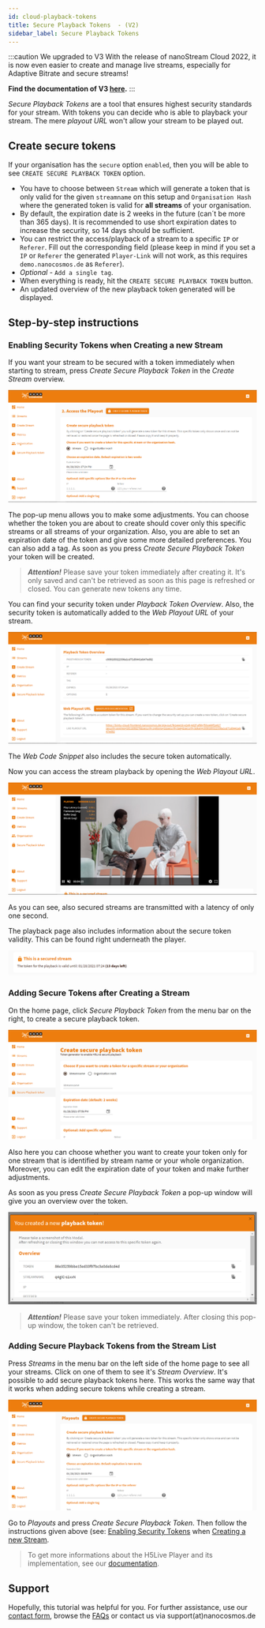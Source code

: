 ```yaml
---
id: cloud-playback-tokens
title: Secure Playback Tokens  - (V2)
sidebar_label: Secure Playback Tokens
---
```


:::caution We upgraded to V3
With the release of nanoStream Cloud 2022, it is now even easier to create and manage live streams, especially for Adaptive Bitrate and secure streams! <br/>

**Find the documentation of V3 [here](../cloud-frontend-v3/Dashboard_Overview).**
:::

*Secure Playback Tokens* are a tool that ensures highest security standards for your stream. With tokens you can decide who is able to playback your stream. The mere *playout URL* won't allow your stream to be played out.

## Create secure tokens

If your organisation has the `secure` option `enabled`, then you will be able to see `CREATE SECURE PLAYBACK TOKEN` option.

- You have to choose between `Stream` which will generate a token that is only valid for the given `streamname` on this setup and `Organisation Hash` where the generated token is valid for **all streams** of your organisation. 
- By default, the expiration date is 2 weeks in the future (can´t be more than 365 days). It is recommended to use short expiration dates to increase the security, so 14 days should be sufficient.
- You can restrict the access/playback of a stream to a specific `IP` or `Referer`. Fill out the corresponding field (please keep in mind if you set a `IP` or `Referer` the generated `Player-Link` will not work, as this requires `demo.nanocosmos.de` as `Referer`).
- *Optional* - `Add a single tag`.
- When everything is ready, hit the `CREATE SECURE PLAYBACK TOKEN` button.
- An updated overview of the new playback token generated will be displayed.

## Step-by-step instructions

### Enabling Security Tokens when Creating a new Stream

If you want your stream to be secured with a token immediately when starting to stream, press *Create Secure Playback Token* in the *Create Stream* overview.

![create-spb-token](../assets/cloud-frontend-v2/create-spb-token.png)

The pop-up menu allows you to make some adjustments. You can choose whether the token you are about to create should cover only this specific streams or all streams of your organization. Also, you are able to set an expiration date of the token and give some more detailed preferences. You can also add a tag. As soon as you press *Create Secure Playback Token* your token will be created.

> ***Attention!***  Please save your token immediately after creating it. It's only saved and can't be retrieved as soon as this page is refreshed or closed. You can generate new tokens any time.

You can find your security token under *Playback Token Overview*. Also, the security token is automatically added to the *Web Playout URL* of your stream.

![spb-token-overview](../assets/cloud-frontend-v2/spb-token-overview.png)

The *Web Code Snippet* also includes the secure token automatically.

Now you can access the stream playback by opening the *Web Playout URL*.

![spbt-playout](../assets/cloud-frontend-v2/spbt-playback.png)

As you can see, also secured streams are transmitted with a latency of only one second.

The playback page also includes information about the secure token validity. This can be found right underneath the player.

![secured-stream](../assets/cloud-frontend-v2/secured-stream.png)

### Adding Secure Tokens after Creating a Stream

On the home page, click *Secure Playback Token* from the menu bar on the right, to create a secure playback token.

![spbt-menu](../assets/cloud-frontend-v2/spbt-menu.png)

Also here you can choose whether you want to create your token only for one stream that is identified by stream name or your whole organization. Moreover, you can edit the expiration date of your token and make further adjustments.

As soon as you press *Create Secure Playback Token* a pop-up window will give you an overview over the token.

![spbt-popup](../assets/cloud-frontend-v2/spbt-popup.png)

> ***Attention!*** Please save your token immediately. After closing this pop-up window, the token can't be retrieved.

### Adding Secure Playback Tokens from the Stream List

Press *Streams* in the menu bar on the left side of the home page to see all your streams. Click on one of them to see it's *Stream Overview*. It's possible to add secure playback tokens here. This works the same way that it works when adding secure tokens while creating a stream. 

![spbt-stream-overview](../assets/cloud-frontend-v2/spbt-stream-overview.png)

Go to *Playouts* and press *Create Secure Playback Token*. Then follow the instructions given above (see: [Enabling Security Tokens](#enabling-security-tokens-when-creating-a-new-stream) when [Creating a new Stream](How_to_Start_a_Stream.md).

> To get more informations about the H5Live Player and its implementation, see our [documentation](https://docs.nanocosmos.de/docs/nanoplayer/nanoplayer_getting_started/).


## Support

Hopefully, this tutorial was helpful for you. For further assistance, use our [contact form](https://www.nanocosmos.de/support), browse the [FAQs](https://docs.nanocosmos.de/docs/faq/faq_streaming/) or contact us via support(at)nanocosmos.de